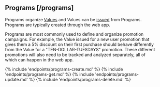 ## Programs [/programs]

Programs organize [Values](#reference/0/values) and Values can be [issued](#reference/0/issuing-value) from Programs.  Programs are typically created through the web app.

Programs are most commonly used to define and organize promotion campaigns. For example, the Value issued for a new user promotion that gives them a 5% discount on their first purchase should behave differently from the Value for a "TEN-DOLLAR-TUESDAYS" promotion. These different promotions will also need to be tracked and analyzed separately, all of which can happen in the web app.

{% include 'endpoints/programs-create.md' %}
{% include 'endpoints/programs-get.md' %}
{% include 'endpoints/programs-update.md' %}
{% include 'endpoints/programs-delete.md' %}
